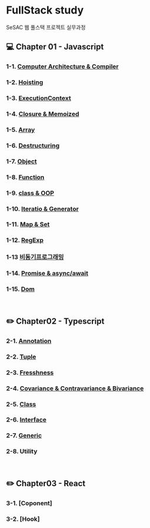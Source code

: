 # FullStack study

SeSAC 웹 풀스택 프로젝트 실무과정

## :computer: Chapter 01 - Javascript

### 1-1. [Computer Architecture & Compiler](https://github.com/hoinlee-moi/fullstack5/blob/main/trythis/Computer_Architecture/README.md)

### 1-2. [Hoisting](https://github.com/hoinlee-moi/fullstack5/blob/main/trythis/Hoisting/README.md)

### 1-3. [ExecutionContext](https://github.com/hoinlee-moi/fullstack5/blob/main/trythis/ExecutionContext/README.md)

### 1-4. [Closure & Memoized](https://github.com/hoinlee-moi/fullstack5/blob/main/trythis/Closure/README.md)

### 1-5. [Array](https://github.com/hoinlee-moi/fullstack5/blob/main/trythis/Array/README.md)

### 1-6. [Destructuring](https://github.com/hoinlee-moi/fullstack5/blob/main/trythis/Destructuring/README.md)

### 1-7. [Object](https://github.com/hoinlee-moi/fullstack5/blob/main/trythis/Object/README.md)

### 1-8. [Function](https://github.com/hoinlee-moi/fullstack5/blob/main/trythis/function/README.md)

### 1-9. [class & OOP](https://github.com/hoinlee-moi/fullstack5/blob/main/trythis/class/README.md)

### 1-10. [Iteratio & Generator](https://github.com/hoinlee-moi/fullstack5/blob/main/trythis/generator/README.md)

### 1-11. [Map & Set](https://github.com/hoinlee-moi/fullstack5/blob/main/trythis/mapSet/README.md)

### 1-12. [RegExp](https://github.com/hoinlee-moi/fullstack5/blob/main/trythis/string_regExp/README.md)

### 1-13 [비동기프로그래밍](https://github.com/hoinlee-moi/fullstack5/tree/main/trythis/asynchronous)

### 1-14. [Promise & async/await](https://github.com/hoinlee-moi/fullstack5/blob/main/trythis/promise/README.md)

### 1-15. [Dom](https://github.com/hoinlee-moi/fullstack5/tree/main/trythis/Dom/README.md)

<br>

## :pencil2: Chapter02 - Typescript

### 2-1. [Annotation](https://github.com/hoinlee-moi/fullstack5/blob/main/ts/annotation/README.md)

### 2-2. [Tuple](https://github.com/hoinlee-moi/fullstack5/blob/main/ts/Tuple/README.md)

### 2-3. [Fresshness](https://github.com/hoinlee-moi/fullstack5/blob/main/ts/Fresshness/README.md)

### 2-4. [Covariance & Contravariance & Bivariance](https://github.com/hoinlee-moi/fullstack5/tree/main/ts/Covariance%26Contravariance)

### 2-5. [Class](https://github.com/hoinlee-moi/fullstack5/blob/main/ts/Class/README.md)

### 2-6. [Interface](https://github.com/hoinlee-moi/fullstack5/blob/main/ts/Interface/README.md)

### 2-7. [Generic](https://github.com/hoinlee-moi/fullstack5/tree/main/ts/Generic)

### 2-8. Utility

<br>

## :pencil2: Chapter03 - React

### 3-1. [Coponent]

### 3-2. [Hook]
